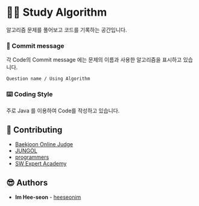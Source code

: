 # :woman_technologist: Study Algorithm

알고리즘 문제를 풀어보고 코드를 기록하는 공간입니다.

### :speech_balloon: Commit message

각 Code의 Commit message 에는 문제의 이름과 사용한 알고리즘을 표시하고 있습니다.

```
Question name / Using Algorithm
```

### :keyboard: Coding Style

주로 Java 를 이용하여 Code를 작성하고 있습니다.

## :gift: Contributing

* [Baekjoon Online Judge](https://www.acmicpc.net/)
* [JUNGOL](http://www.jungol.co.kr/)
* [programmers](https://programmers.co.kr/)
* [SW Expert Academy](https://swexpertacademy.com/main/main.do)

## :sunglasses: Authors

* **Im Hee-seon** - [heeseonim](https://github.com/heeseonim)
